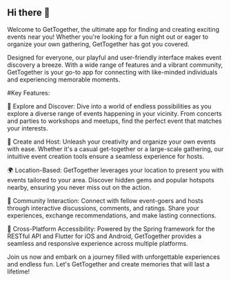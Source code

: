 ## Hi there 👋

Welcome to GetTogether, the ultimate app for finding and creating exciting events near you! Whether you're looking for a fun night out or eager to organize your own gathering, GetTogether has got you covered.

Designed for everyone, our playful and user-friendly interface makes event discovery a breeze. With a wide range of features and a vibrant community, GetTogether is your go-to app for connecting with like-minded individuals and experiencing memorable moments.

#Key Features:

🎉 Explore and Discover: Dive into a world of endless possibilities as you explore a diverse range of events happening in your vicinity. From concerts and parties to workshops and meetups, find the perfect event that matches your interests.

📅 Create and Host: Unleash your creativity and organize your own events with ease. Whether it's a casual get-together or a large-scale gathering, our intuitive event creation tools ensure a seamless experience for hosts.

🌍 Location-Based: GetTogether leverages your location to present you with events tailored to your area. Discover hidden gems and popular hotspots nearby, ensuring you never miss out on the action.

💬 Community Interaction: Connect with fellow event-goers and hosts through interactive discussions, comments, and ratings. Share your experiences, exchange recommendations, and make lasting connections.

📲 Cross-Platform Accessibility: Powered by the Spring framework for the RESTful API and Flutter for iOS and Android, GetTogether provides a seamless and responsive experience across multiple platforms.

Join us now and embark on a journey filled with unforgettable experiences and endless fun. Let's GetTogether and create memories that will last a lifetime!
